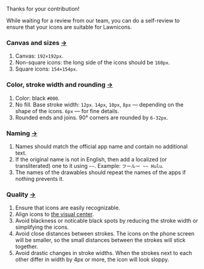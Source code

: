Thanks for your contribution!

While waiting for a review from our team, you can do a self-review to ensure that your icons are suitable for Lawnicons.

### Canvas and sizes [→](https://github.com/LawnchairLauncher/lawnicons/blob/develop/CONTRIBUTING.md#canvas--sizes)
1. Canvas: `192×192px`.
2. Non-square icons: the long side of the icons should be `160px`.
3. Square icons: `154×154px`.

### Color, stroke width and rounding [→](https://github.com/LawnchairLauncher/lawnicons/blob/develop/CONTRIBUTING.md#foundation)
1. Color: black `#000`.
2. No fill. Base stroke width: `12px`. `14px`, `10px`, `8px` — depending on the shape of the icons. `6px` — for fine details.
3. Rounded ends and joins. 90° corners are rounded by `6-32px`.

### Naming [→](https://github.com/LawnchairLauncher/lawnicons/blob/develop/CONTRIBUTING.md#naming)
1. Names should match the official app name and contain no additional text.
2. If the original name is not in English, then add a localized (or transliterated) one to it using `~~`.
Example: `フールー ~~ Hulu`.
3. The names of the drawables should repeat the names of the apps if nothing prevents it.

### Quality [→](https://github.com/LawnchairLauncher/lawnicons/blob/develop/CONTRIBUTING.md#details)
1. Ensure that icons are easily recognizable.
2. Align icons to [the visual center](https://www.google.com/search?sca_esv=1fcec3f5e0b15e20&q=what+is+visual+center+of+an+icon&tbm=isch&source=lnms).
3. Avoid blackness or noticable black spots by reducing the stroke width or simplifying the icons.
4. Avoid close distances between strokes. The icons on the phone screen will be smaller, so the small distances between the strokes will stick together.
5. Avoid drastic changes in stroke widths. When the strokes next to each other differ in width by 4px or more, the icon will look sloppy.
